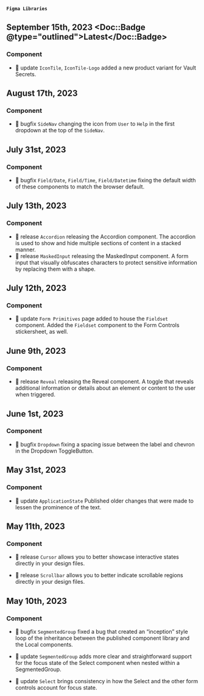 **`Figma Libraries`**

## September 15th, 2023 <Doc::Badge @type="outlined">Latest</Doc::Badge>

### Component

- 🔄 update `IconTile`, `IconTile-Logo` added a new product variant for Vault Secrets.

## August 17th, 2023

### Component 

- 🐞 bugfix `SideNav` changing the icon from `User` to `Help` in the first dropdown at the top of the `SideNav`.

## July 31st, 2023

### Component

- 🐞 bugfix `Field/Date`, `Field/Time`, `Field/Datetime` fixing the default width of these components to match the browser default.

## July 13th, 2023

### Component  

- 🎉 release `Accordion` releasing the Accordion component. The accordion is used to show and hide multiple sections of content in a stacked manner.
- 🎉 release `MaskedInput` releasing the MaskedInput component. A form input that visually obfuscates characters to protect sensitive information by replacing them with a shape.

## July 12th, 2023

### Component 

- 🔄 update `Form Primitives` page added to house the `Fieldset` component. Added the `Fieldset` component to the Form Controls stickersheet, as well.

## June 9th, 2023 

### Component

- 🎉 release `Reveal` releasing the Reveal component. A toggle that reveals additional information or details about an element or content to the user when triggered.

## June 1st, 2023

### Component 

- 🐞 bugfix `Dropdown` fixing a spacing issue between the label and chevron in the Dropdown ToggleButton.

## May 31st, 2023

### Component 

- 🔄 update `ApplicationState` Published older changes that were made to lessen the prominence of the text. 

## May 11th, 2023

### Component 

- 🎉 release `Cursor` allows you to better showcase interactive states directly in your design files. 

- 🎉 release `Scrollbar` allows you to better indicate scrollable regions directly in your design files.

## May 10th, 2023

### Component 

- 🐞 bugfix `SegmentedGroup` fixed a bug that created an “inception” style loop of the inheritance between the published component library and the Local components.

- 🔄 update `SegmentedGroup` adds more clear and straightforward support for the focus state of the Select component when nested within a SegmentedGroup.
- 🔄 update `Select` brings consistency in how the Select and the other form controls account for focus state.